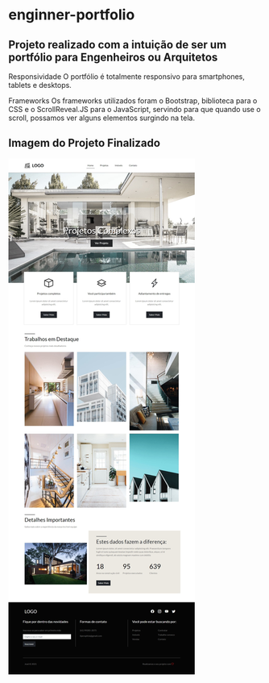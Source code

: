 # enginner-portfolio
## Projeto realizado com a intuição de ser um portfólio para Engenheiros ou Arquitetos

Responsividade
O portfólio é totalmente responsivo para smartphones, tablets e desktops.

Frameworks
Os frameworks utilizados foram o Bootstrap, biblioteca para o CSS e o ScrollReveal.JS para o JavaScript, servindo para que quando use o scroll, possamos ver alguns elementos surgindo na tela.

## Imagem do Projeto Finalizado

<img src="assets/src/Projeto.jpeg" alt="Imagem do Projeto Finalizado"/>
